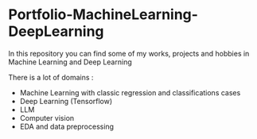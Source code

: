 # Portfolio-MachineLearning-DeepLearning
In this repository you can find some of my works, projects and hobbies in Machine Learning and Deep Learning

There is a lot of domains :

- Machine Learning with classic regression and classifications cases
- Deep Learning (Tensorflow)
- LLM
- Computer vision
- EDA and data preprocessing
